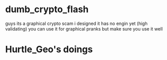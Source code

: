 # dumb_crypto_flash
guys its a graphical crypto scam i designed
it has no engin yet (high validating)
you can use it for graphical pranks but make sure you use it well
# Hurtle_Geo's doings
